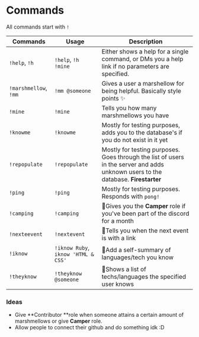 # Commands

All commands start with `!`

| Commands              | Usage                               | Description                                                                                                                       |
| --------------------- | ----------------------------------- | --------------------------------------------------------------------------------------------------------------------------------- |
| `!help`, `!h`         | `!help`, `!h !mine`                 | Either shows a help for a single command, or DMs you a help link if no parameters are specified.                                  |
| `!marshmellow`, `!mm` | `!mm @someone`                      | Gives a user a marshellow for being helpful. Basically style points ✨                                                            |
| `!mine`               | `!mine`                             | Tells you how many marshmellows you have                                                                                          |
| `!knowme`             | `!knowme`                           | Mostly for testing purposes, adds you to the database's if you do not exist in it yet                                             |
| `!repopulate`         | `!repopulate`                       | Mostly for testing purposes. Goes through the list of users in the server and adds unknown users to the database. **Firestarter** |
| `!ping`               | `!ping`                             | Mostly for testing purposes. Responds with `pong!`                                                                                |
| `!camping`            | `!camping`                          | 🚧Gives you the **Camper** role if you've been part of the discord for a month                                                    |
| `!nexteevent`         | `!nextevent`                        | 🚧Tells you when the next event is with a link                                                                                    |
| `!iknow`              | `!iknow Ruby`, `iknow 'HTML & CSS'` | 🚧Add a self-summary of languages/tech you know                                                                                   |
| `!theyknow`           | `!theyknow @someone`                | 🚧Shows a list of techs/languages the specified user knows                                                                        |

### Ideas

* Give **Contributor **role when someone attains a certain amount of marshmellows or give **Camper** role.
* Allow people to connect their github and do something idk :D
